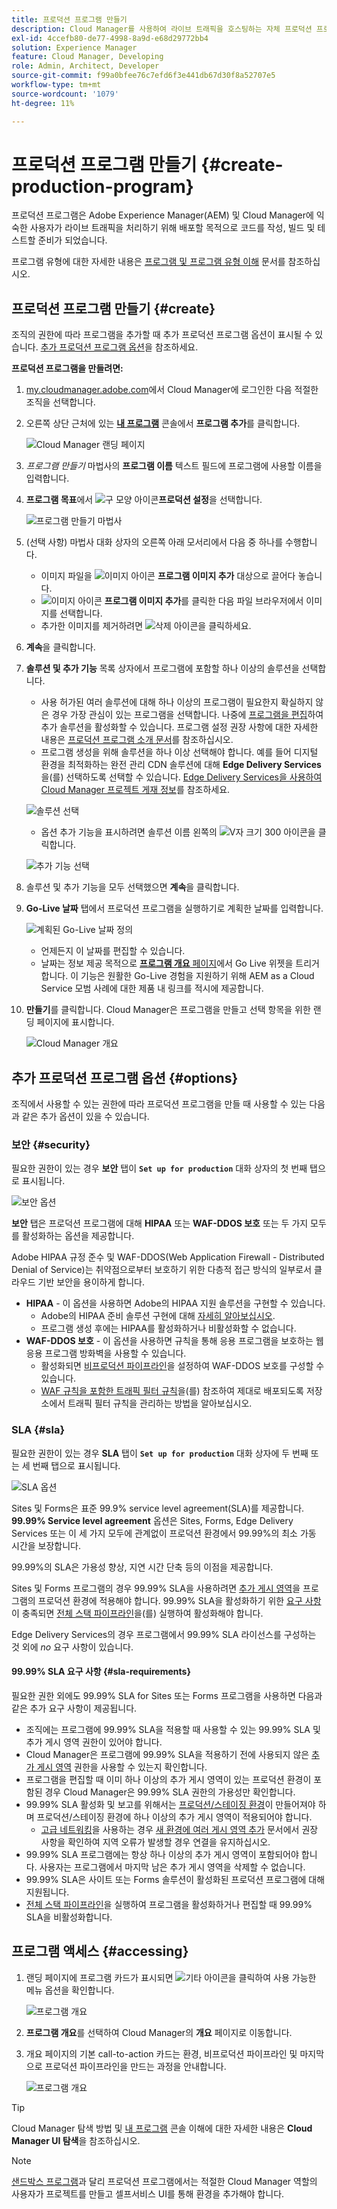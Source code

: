 ```yaml
---
title: 프로덕션 프로그램 만들기
description: Cloud Manager를 사용하여 라이브 트래픽을 호스팅하는 자체 프로덕션 프로그램을 만드는 방법을 알아봅니다.
exl-id: 4ccefb80-de77-4998-8a9d-e68d29772bb4
solution: Experience Manager
feature: Cloud Manager, Developing
role: Admin, Architect, Developer
source-git-commit: f99a0bfee76c7efd6f3e441db67d30f8a52707e5
workflow-type: tm+mt
source-wordcount: '1079'
ht-degree: 11%

---
```



# 프로덕션 프로그램 만들기 {#create-production-program}

프로덕션 프로그램은 Adobe Experience Manager(AEM) 및 Cloud Manager에 익숙한 사용자가 라이브 트래픽을 처리하기 위해 배포할 목적으로 코드를 작성, 빌드 및 테스트할 준비가 되었습니다.

프로그램 유형에 대한 자세한 내용은 [프로그램 및 프로그램 유형 이해](program-types.md) 문서를 참조하십시오.

## 프로덕션 프로그램 만들기 {#create}

조직의 권한에 따라 프로그램을 추가할 때 추가 프로덕션 프로그램 옵션이 표시될 수 있습니다.
[추가 프로덕션 프로그램 옵션](#options)을 참조하세요.

**프로덕션 프로그램을 만들려면:**

1. [my.cloudmanager.adobe.com](https://my.cloudmanager.adobe.com/)에서 Cloud Manager에 로그인한 다음 적절한 조직을 선택합니다.

1. 오른쪽 상단 근처에 있는 **[내 프로그램](/help/implementing/cloud-manager/navigation.md#my-programs)** 콘솔에서 **프로그램 추가**&#x200B;를 클릭합니다.

   ![Cloud Manager 랜딩 페이지](assets/log-in.png)

1. *프로그램 만들기* 마법사의 **프로그램 이름** 텍스트 필드에 프로그램에 사용할 이름을 입력합니다.

1. **프로그램 목표**&#x200B;에서 ![구 모양 아이콘](https://spectrum.adobe.com/static/icons/workflow_18/Smock_Globe_18_N.svg)**프로덕션 설정**&#x200B;을 선택합니다.

   ![프로그램 만들기 마법사](assets/create-production-program.png)

1. (선택 사항) 마법사 대화 상자의 오른쪽 아래 모서리에서 다음 중 하나를 수행합니다.

   * 이미지 파일을 ![이미지 아이콘](https://spectrum.adobe.com/static/icons/workflow_18/Smock_Image_18_N.svg) **프로그램 이미지 추가** 대상으로 끌어다 놓습니다.
   * ![이미지 아이콘](https://spectrum.adobe.com/static/icons/workflow_18/Smock_Image_18_N.svg) **프로그램 이미지 추가**&#x200B;를 클릭한 다음 파일 브라우저에서 이미지를 선택합니다.
   * 추가한 이미지를 제거하려면 ![삭제 아이콘](https://spectrum.adobe.com/static/icons/workflow_18/Smock_DeleteOutline_18_N.svg)을 클릭하세요.

1. **계속**&#x200B;을 클릭합니다.

1. **솔루션 및 추가 기능** 목록 상자에서 프로그램에 포함할 하나 이상의 솔루션을 선택합니다.

   * 사용 허가된 여러 솔루션에 대해 하나 이상의 프로그램이 필요한지 확실하지 않은 경우 가장 관심이 있는 프로그램을 선택합니다. 나중에 [프로그램을 편집](/help/implementing/cloud-manager/getting-access-to-aem-in-cloud/editing-programs.md)하여 추가 솔루션을 활성화할 수 있습니다. 프로그램 설정 권장 사항에 대한 자세한 내용은 [프로덕션 프로그램 소개 문서](/help/implementing/cloud-manager/getting-access-to-aem-in-cloud/introduction-production-programs.md)를 참조하십시오.
   * 프로그램 생성을 위해 솔루션을 하나 이상 선택해야 합니다. 예를 들어 디지털 환경을 최적화하는 완전 관리 CDN 솔루션에 대해 **Edge Delivery Services**&#x200B;을(를) 선택하도록 선택할 수 있습니다. [Edge Delivery Services을 사용하여 Cloud Manager 프로젝트 게재 정보](/help/implementing/cloud-manager/edge-delivery/introduction-to-edge-delivery-services.md)를 참조하세요.

   ![솔루션 선택](/help/implementing/cloud-manager/getting-access-to-aem-in-cloud/assets/add-production-program-with-edge-v2.png)




   <!-- * If you selected the **[Enable Enhanced Security](#security)** option, you can select only as many solutions for which HIPAA entitlements are available. -->



   * 옵션 추가 기능을 표시하려면 솔루션 이름 왼쪽의 ![V자 크기 300 아이콘](https://spectrum.adobe.com/static/icons/ui_18/ChevronSize300.svg)을 클릭합니다. <!-- such as the **Commerce** add-on option under **Sites**. -->

   ![추가 기능 선택](assets/setup-prod-commerce.png)

1. 솔루션 및 추가 기능을 모두 선택했으면 **계속**&#x200B;을 클릭합니다.

1. **Go-Live 날짜** 탭에서 프로덕션 프로그램을 실행하기로 계획한 날짜를 입력합니다.

   ![계획된 Go-Live 날짜 정의](assets/set-up-go-live.png)

   * 언제든지 이 날짜를 편집할 수 있습니다.
   * 날짜는 정보 제공 목적으로 [**프로그램 개요** 페이지](/help/implementing/cloud-manager/getting-access-to-aem-in-cloud/editing-programs.md#program-overview)에서 Go Live 위젯을 트리거합니다. 이 기능은 원활한 Go-Live 경험을 지원하기 위해 AEM as a Cloud Service 모범 사례에 대한 제품 내 링크를 적시에 제공합니다.

1. **만들기**&#x200B;를 클릭합니다. Cloud Manager은 프로그램을 만들고 선택 항목을 위한 랜딩 페이지에 표시합니다.

   ![Cloud Manager 개요](assets/navigate-cm.png)

## 추가 프로덕션 프로그램 옵션 {#options}

조직에서 사용할 수 있는 권한에 따라 프로덕션 프로그램을 만들 때 사용할 수 있는 다음과 같은 추가 옵션이 있을 수 있습니다.

### 보안 {#security}

필요한 권한이 있는 경우 **보안** 탭이 **`Set up for production`** 대화 상자의 첫 번째 탭으로 표시됩니다.

![보안 옵션](assets/create-production-program-security.png)

**보안** 탭은 프로덕션 프로그램에 대해 **HIPAA** 또는 **WAF-DDOS 보호** 또는 두 가지 모두를 활성화하는 옵션을 제공합니다.

Adobe HIPAA 규정 준수 및 WAF-DDOS(Web Application Firewall - Distributed Denial of Service)는 취약점으로부터 보호하기 위한 다층적 접근 방식의 일부로서 클라우드 기반 보안을 용이하게 합니다.

* **HIPAA** - 이 옵션을 사용하면 Adobe의 HIPAA 지원 솔루션을 구현할 수 있습니다.
   * Adobe의 HIPAA 준비 솔루션 구현에 대해 [자세히 알아보십시오](https://www.adobe.com/trust/compliance/hipaa-ready.html).
   * 프로그램 생성 후에는 HIPAA를 활성화하거나 비활성화할 수 없습니다.
* **WAF-DDOS 보호** - 이 옵션을 사용하면 규칙을 통해 응용 프로그램을 보호하는 웹 응용 프로그램 방화벽을 사용할 수 있습니다.
   * 활성화되면 [비프로덕션 파이프라인](/help/implementing/cloud-manager/configuring-pipelines/configuring-non-production-pipelines.md)을 설정하여 WAF-DDOS 보호를 구성할 수 있습니다.
   * [WAF 규칙을 포함한 트래픽 필터 규칙](/help/security/traffic-filter-rules-including-waf.md)을(를) 참조하여 제대로 배포되도록 저장소에서 트래픽 필터 규칙을 관리하는 방법을 알아보십시오.

### SLA {#sla}

필요한 권한이 있는 경우 **SLA** 탭이 **`Set up for production`** 대화 상자에 두 번째 또는 세 번째 탭으로 표시됩니다.

![SLA 옵션](assets/create-production-program-sla.png)

Sites 및 Forms은 표준 99.9% service level agreement(SLA)를 제공합니다. **99.99% Service level agreement** 옵션은 Sites, Forms, Edge Delivery Services 또는 이 세 가지 모두에 관계없이 프로덕션 환경에서 99.99%의 최소 가동 시간을 보장합니다.

99.99%의 SLA은 가용성 향상, 지연 시간 단축 등의 이점을 제공합니다.

Sites 및 Forms 프로그램의 경우 99.99% SLA을 사용하려면 [추가 게시 영역](/help/implementing/cloud-manager/manage-environments.md#multiple-regions)을 프로그램의 프로덕션 환경에 적용해야 합니다. 99.99% SLA을 활성화하기 위한 [요구 사항](#sla-requirements)이 충족되면 [전체 스택 파이프라인](/help/implementing/cloud-manager/configuring-pipelines/configuring-production-pipelines.md)을(를) 실행하여 활성화해야 합니다.

Edge Delivery Services의 경우 프로그램에서 99.99% SLA 라이선스를 구성하는 것 외에 *no* 요구 사항이 있습니다.

#### 99.99% SLA 요구 사항 {#sla-requirements}

필요한 권한 외에도 99.99% SLA for Sites 또는 Forms 프로그램을 사용하면 다음과 같은 추가 요구 사항이 제공됩니다.

* 조직에는 프로그램에 99.99% SLA을 적용할 때 사용할 수 있는 99.99% SLA 및 추가 게시 영역 권한이 있어야 합니다.
* Cloud Manager은 프로그램에 99.99% SLA을 적용하기 전에 사용되지 않은 [추가 게시 영역](/help/implementing/cloud-manager/manage-environments.md#multiple-regions) 권한을 사용할 수 있는지 확인합니다.
* 프로그램을 편집할 때 이미 하나 이상의 추가 게시 영역이 있는 프로덕션 환경이 포함된 경우 Cloud Manager은 99.99% SLA 권한의 가용성만 확인합니다.
* 99.99% SLA 활성화 및 보고를 위해서는 [프로덕션/스테이징 환경](/help/implementing/cloud-manager/manage-environments.md#adding-environments)이 만들어져야 하며 프로덕션/스테이징 환경에 하나 이상의 추가 게시 영역이 적용되어야 합니다.
   * [고급 네트워킹](/help/security/configuring-advanced-networking.md)을 사용하는 경우 [새 환경에 여러 게시 영역 추가](/help/implementing/cloud-manager/manage-environments.md#adding-regions) 문서에서 권장 사항을 확인하여 지역 오류가 발생할 경우 연결을 유지하십시오.
* 99.99% SLA 프로그램에는 항상 하나 이상의 추가 게시 영역이 포함되어야 합니다. 사용자는 프로그램에서 마지막 남은 추가 게시 영역을 삭제할 수 없습니다.
* 99.99% SLA은 사이트 또는 Forms 솔루션이 활성화된 프로덕션 프로그램에 대해 지원됩니다.
* [전체 스택 파이프라인](/help/implementing/cloud-manager/configuring-pipelines/configuring-production-pipelines.md)을 실행하여 프로그램을 활성화하거나 편집할 때 99.99% SLA을 비활성화합니다.

## 프로그램 액세스 {#accessing}

1. 랜딩 페이지에 프로그램 카드가 표시되면 ![기타 아이콘](https://spectrum.adobe.com/static/icons/workflow_18/Smock_More_18_N.svg)을 클릭하여 사용 가능한 메뉴 옵션을 확인합니다.

   ![프로그램 개요](assets/program-overview.png)

1. **프로그램 개요**&#x200B;를 선택하여 Cloud Manager의 **개요** 페이지로 이동합니다.

1. 개요 페이지의 기본 call-to-action 카드는 환경, 비프로덕션 파이프라인 및 마지막으로 프로덕션 파이프라인을 만드는 과정을 안내합니다.

   ![프로그램 개요](assets/set-up-prod5.png)

>[!TIP]
>
>Cloud Manager 탐색 방법 및 [내 프로그램](/help/implementing/cloud-manager/navigation.md) 콘솔 이해에 대한 자세한 내용은 **Cloud Manager UI 탐색**&#x200B;을 참조하십시오.

>[!NOTE]
>
>[샌드박스 프로그램](introduction-sandbox-programs.md#auto-creation)과 달리 프로덕션 프로그램에서는 적절한 Cloud Manager 역할의 사용자가 프로젝트를 만들고 셀프서비스 UI를 통해 환경을 추가해야 합니다.


